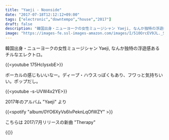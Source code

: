 ```yaml
---
title: "Yaeji - Noonside"
date: "2017-07-18T12:12:12+09:00"
tags: ["electronic","downtempo","house","2017"]
draft: false
description: "韓国出身・ニューヨークの女性ミュージシャン Yaeji, なんか独特の浮遊感あるチルなエレクトロ。"
image: "https://images-fe.ssl-images-amazon.com/images/I/510OrcEV9JL._SS500.jpg"
---
```


韓国出身・ニューヨークの女性ミュージシャン Yaeji, なんか独特の浮遊感あるチルなエレクトロ。

{{<youtube 175HclysxbE>}}

ボーカルの感じもいいなー。ディープ・ハウスっぽくもあり、フワっと気持ちいい。ポップだし。

{{<youtube -s-UVW4x2YE>}}

2017年のアルバム "Yaeji" より

{{<spotify "album/0YO6XyVs6lvPeknLqOfWZY" >}}

こちらは 2017/7月リリースの新曲 "Therapy"

{{<youtube eRV1Dzqj1gU>}}
